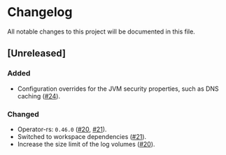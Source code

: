 # Changelog

All notable changes to this project will be documented in this file.

## [Unreleased]

### Added

- Configuration overrides for the JVM security properties, such as DNS caching ([#24]).

### Changed

- Operator-rs: `0.46.0` ([#20], [#21]).
- Switched to workspace dependencies ([#21]).
- Increase the size limit of the log volumes ([#20]).

[#20]: https://github.com/stackabletech/edc-operator/pull/20
[#21]: https://github.com/stackabletech/edc-operator/pull/21
[#24]: https://github.com/stackabletech/edc-operator/pull/24
